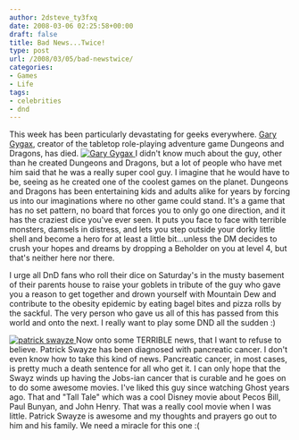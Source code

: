 ```yaml
---
author: 2dsteve_ty3fxq
date: 2008-03-06 02:25:58+00:00
draft: false
title: Bad News...Twice!
type: post
url: /2008/03/05/bad-newstwice/
categories:
- Games
- Life
tags:
- celebrities
- dnd
---
```


This week has been particularly devastating for geeks everywhere. [Gary Gygax](http://en.wikipedia.org/wiki/Gary_Gygax), creator of the tabletop role-playing adventure game Dungeons and Dragons, has died. [![Gary Gygax](http://www.bitsandbinary.com/wp-content/uploads/2008/03/450px-gary_gygax_gen_con_2007.thumbnail.JPG)
](http://www.bitsandbinary.com/wp-content/uploads/2008/03/450px-gary_gygax_gen_con_2007.JPG)I didn't know much about the guy, other than he created Dungeons and Dragons, but a lot of people who have met him said that he was a really super cool guy. I imagine that he would have to be, seeing as he created one of the coolest games on the planet. Dungeons and Dragons has been entertaining kids and adults alike for years by forcing us into our imaginations where no other game could stand. It's a game that has no set pattern, no board that forces you to only go one direction, and it has the craziest dice you've ever seen. It puts you face to face with terrible monsters, damsels in distress, and lets you step outside your dorky little shell and become a hero for at least a little bit...unless the DM decides to crush your hopes and dreams by dropping a Beholder on you at level 4, but that's neither here nor there.

I urge all DnD fans who roll their dice on Saturday's in the musty basement of their parents house to raise your goblets in tribute of the guy who gave you a reason to get together and drown yourself with Mountain Dew and contribute to the obesity epidemic by eating bagel bites and pizza rolls by the sackful. The very person who gave us all of this has passed from this world and onto the next. I really want to play some DND all the sudden :)

[![patrick swayze](http://www.bitsandbinary.com/wp-content/uploads/2008/03/patrick_swayze240.thumbnail.jpg)
](http://www.bitsandbinary.com/wp-content/uploads/2008/03/patrick_swayze240.jpg)Now onto some TERRIBLE news, that I want to refuse to believe. Patrick Swayze has been diagnosed with pancreatic cancer. I don't even know how to take this kind of news. Pancreatic cancer, in most cases, is pretty much a death sentence for all who get it. I can only hope that the Swayz winds up having the Jobs-ian cancer that is curable and he goes on to do some awesome movies. I've liked this guy since watching Ghost years ago. That and "Tall Tale" which was a cool Disney movie about Pecos Bill, Paul Bunyan, and John Henry. That was a really cool movie when I was little. Patrick Swayze is awesome and my thoughts and prayers go out to him and his family. We need a miracle for this one :(
